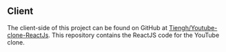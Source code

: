 ## Client

The client-side of this project can be found on GitHub at [Tiengh/Youtube-clone-ReactJs](https://github.com/Tiengh/Youtube-clone-ReactJs). This repository contains the ReactJS code for the YouTube clone.

